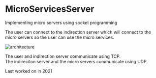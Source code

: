 # MicroServicesServer
Implementing micro servers using socket programming
  
The user can connect to the indirection server which will connect to the micro servers so the user can use the micro services.  
  
![architecture](https://github.com/quinnledingham/MicroServicesServer/blob/main/images/architecture.PNG?raw=true)
  
The user and indirection server communicate using TCP.  
The indireciton server and the micro servers communicate using UDP.  
  
Last worked on in 2021
